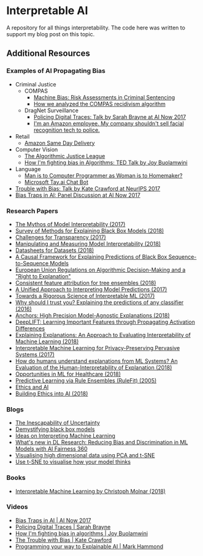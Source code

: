 # Interpretable AI

A repository for all things interpretability. The code here was written to support my blog post on this topic.

## Additional Resources

### Examples of AI Propagating Bias

- Criminal Justice 
  - COMPAS
    - [Machine Bias: Risk Assessments in Criminal Sentencing](https://www.propublica.org/article/machine-bias-risk-assessments-in-criminal-sentencing)
    - [How we analyzed the COMPAS recidivism algorithm](https://www.propublica.org/article/how-we-analyzed-the-compas-recidivism-algorithm)
  - DragNet Surveillance
    - [Policing Digital Traces: Talk by Sarah Brayne at AI Now 2017](https://www.youtube.com/watch?v=AnZ-YpIagXs&index=13&list=PLsHf1QGJz7uvFMIYj6oxwKXfIRzNpyzPe)
    - [I'm an Amazon employee. My company shouldn't sell facial recognition tech to police.](https://medium.com/s/powertrip/im-an-amazon-employee-my-company-shouldn-t-sell-facial-recognition-tech-to-police-36b5fde934ac)
- Retail
  - [Amazon Same Day Delivery](https://www.bloomberg.com/graphics/2016-amazon-same-day/?cmpid=google)
- Computer Vision
  - [The Algorithmic Justice League](https://medium.com/mit-media-lab/the-algorithmic-justice-league-3cc4131c5148)
  - [How I'm fighting bias in Algorithms: TED Talk by Joy Buolamwini](https://www.ted.com/talks/joy_buolamwini_how_i_m_fighting_bias_in_algorithms)
- Language
  - [Man is to Computer Programmer as Woman is to Homemaker?](https://arxiv.org/pdf/1607.06520.pdf)
  - [Microsoft Tay.ai Chat Bot](https://www.theverge.com/2016/3/24/11297050/tay-microsoft-chatbot-racist)
- [Trouble with Bias: Talk by Kate Crawford at NeurIPS 2017](https://www.youtube.com/watch?v=fMym_BKWQzk)
- [Bias Traps in AI: Panel Discussion at AI Now 2017](https://www.youtube.com/watch?v=JiWRnkMyAsc)

### Research Papers

- [The Mythos of Model Interpretability (2017)](https://arxiv.org/pdf/1606.03490.pdf)
- [Survey of Methods for Explaining Black Box Models (2018)](https://arxiv.org/pdf/1802.01933.pdf)
- [Challenges for Transparency (2017)](https://arxiv.org/pdf/1708.01870.pdf)
- [Manipulating and Measuring Model Interpretability (2018)](https://arxiv.org/pdf/1802.07810.pdf)
- [Datasheets for Datasets (2018)](https://arxiv.org/pdf/1803.09010.pdf)
- [A Causal Framework for Explaining Predictions of Black Box Sequence-to-Sequence Models](https://arxiv.org/pdf/1707.01943.pdf)
- [European Union Regulations on Algorithmic Decision-Making and a "Right to Explanation"](https://arxiv.org/pdf/1606.08813.pdf)
- [Consistent feature attribution for tree ensembles (2018)](https://arxiv.org/pdf/1706.06060.pdf)
- [A Unified Approach to Interpreting Model Predictions (2017)](http://papers.nips.cc/paper/7062-a-unified-approach-to-interpreting-model-predictions)
- [Towards a Rigorous Science of Interpretable ML (2017)](https://arxiv.org/pdf/1702.08608.pdf)
- [Why should I trust you? Explaining the predictions of any classifier (2016)](https://arxiv.org/pdf/1602.04938.pdf)
- [Anchors: High Precision Model-Agnostic Explanations (2018)](https://homes.cs.washington.edu/~marcotcr/aaai18.pdf)
- [DeepLIFT: Learning Important Features through Propagating Activation Differences](https://arxiv.org/pdf/1704.02685.pdf)
- [Explaining Explanations: An Approach to Evaluating Interpretability of Machine Learning (2018)](https://arxiv.org/pdf/1806.00069.pdf)
- [Interpretable Machine Learning for Privacy-Preserving Pervasive Systems (2017)](https://arxiv.org/ftp/arxiv/papers/1710/1710.08464.pdf)
- [How do humans understand explanations from ML Systems? An Evaluation of the Human-Interpretability of Explanation (2018)](https://arxiv.org/pdf/1802.00682.pdf)
- [Opportunities in ML for Healthcare (2018)](https://arxiv.org/pdf/1806.00388.pdf)
- [Predictive Learning via Rule Ensembles (RuleFit) (2005)](http://statweb.stanford.edu/~jhf/ftp/RuleFit.pdf)
- [Ethics and AI](http://cgis.cs.umd.edu/class/fall2012/cmsc828d/oldreportfiles/schulze1.pdf)
- [Building Ethics into AI (2018)](https://www.ijcai.org/proceedings/2018/0779.pdf)

### Blogs

- [The Inescapability of Uncertainty](https://points.datasociety.net/uncertainty-edd5caf8981b)
- [Demystifying black box models](https://medium.com/civis-analytics/demystifying-black-box-models-with-shap-value-analysis-3e20b536fc80)
- [Ideas on Interpreting Machine Learning](https://www.oreilly.com/ideas/ideas-on-interpreting-machine-learning)
- [What's new in DL Research: Reducing Bias and Discrimination in ML Models with AI Fairness 360](https://towardsdatascience.com/whats-new-in-deep-learning-research-reducing-bias-and-discrimination-in-machine-learning-models-be116d3a571c)
- [Visualising high dimensional data using PCA and t-SNE](https://medium.com/@luckylwk/visualising-high-dimensional-datasets-using-pca-and-t-sne-in-python-8ef87e7915b)
- [Use t-SNE to visualise how your model thinks](https://buzzrobot.com/using-t-sne-to-visualise-how-your-deep-model-thinks-4ba6da0c63a0)

### Books

- [Interpretable Machine Learning by Christoph Molnar (2018)](https://christophm.github.io/interpretable-ml-book/limo.html)

### Videos

- [Bias Traps in AI | AI Now 2017](https://www.youtube.com/watch?v=JiWRnkMyAsc)
- [Policing Digital Traces | Sarah Brayne](https://www.youtube.com/watch?v=AnZ-YpIagXs&index=13&list=PLsHf1QGJz7uvFMIYj6oxwKXfIRzNpyzPe)
- [How I'm fighting bias in algorithms | Joy Buolamwini](https://www.ted.com/talks/joy_buolamwini_how_i_m_fighting_bias_in_algorithms)
- [The Trouble with Bias | Kate Crawford](https://www.youtube.com/watch?v=fMym_BKWQzk)
- [Programming your way to Explainable AI | Mark Hammond](https://www.youtube.com/watch?v=fMym_BKWQzk)